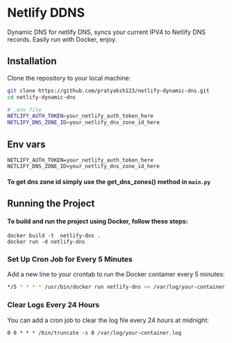 # Netlify DDNS

Dynamic DNS for netlify DNS, syncs your current IPV4 to Netlify DNS records. Easily run with Docker, enjoy.

## Installation

Clone the repository to your local machine:

```bash
git clone https://github.com/pratyaksh123/netlify-dynamic-dns.git
cd netlify-dynamic-dns

# .env file
NETLIFY_AUTH_TOKEN=your_netlify_auth_token_here
NETLIFY_DNS_ZONE_ID=your_netlify_dns_zone_id_here
```

## Env vars
```
NETLIFY_AUTH_TOKEN=your_netlify_auth_token_here
NETLIFY_DNS_ZONE_ID=your_netlify_dns_zone_id_here
```

#### To get dns zone id simply use the get_dns_zones() method in ```main.py```

## Running the Project
#### To build and run the project using Docker, follow these steps:
```
docker build -t  netlify-dns .
docker run -d netlify-dns
```

### Set Up Cron Job for Every 5 Minutes
Add a new line to your crontab to run the Docker container every 5 minutes:

```bash
*/5 * * * * /usr/bin/docker run netlify-dns >> /var/log/your-container.log 2>&1
```

### Clear Logs Every 24 Hours
You can add a cron job to clear the log file every 24 hours at midnight:
```
0 0 * * * /bin/truncate -s 0 /var/log/your-container.log
```
